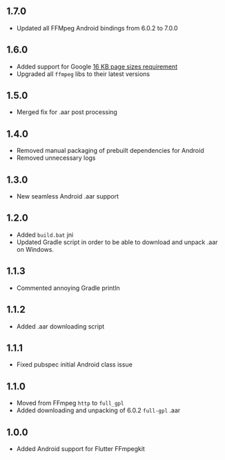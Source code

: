 ## 1.7.0

* Updated all FFMpeg Android bindings from 6.0.2 to 7.0.0

## 1.6.0

* Added support for Google [16 KB page sizes requirement](https://developer.android.com/guide/practices/page-sizes)
* Upgraded all `ffmpeg` libs to their latest versions

## 1.5.0

* Merged fix for .aar post processing

## 1.4.0

* Removed manual packaging of prebuilt dependencies for Android
* Removed unnecessary logs

## 1.3.0

* New seamless Android .aar support

## 1.2.0

* Added `build.bat` jni
* Updated Gradle script in order to be able to download and unpack .aar on Windows.

## 1.1.3

* Commented annoying Gradle println

## 1.1.2

* Added .aar downloading script

## 1.1.1

* Fixed pubspec initial Android class issue

## 1.1.0

* Moved from FFmpeg `http` to `full_gpl`
* Added downloading and unpacking of 6.0.2 `full-gpl` .aar

## 1.0.0

* Added Android support for Flutter FFmpegkit
